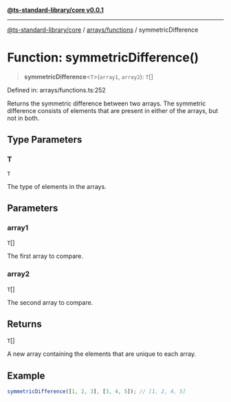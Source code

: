 [**@ts-standard-library/core v0.0.1**](../../../README.md)

***

[@ts-standard-library/core](../../../modules.md) / [arrays/functions](../README.md) / symmetricDifference

# Function: symmetricDifference()

> **symmetricDifference**\<`T`\>(`array1`, `array2`): `T`[]

Defined in: arrays/functions.ts:252

Returns the symmetric difference between two arrays.
The symmetric difference consists of elements that are present in either of the arrays, but not in both.

## Type Parameters

### T

`T`

The type of elements in the arrays.

## Parameters

### array1

`T`[]

The first array to compare.

### array2

`T`[]

The second array to compare.

## Returns

`T`[]

A new array containing the elements that are unique to each array.

## Example

```typescript
symmetricDifference([1, 2, 3], [3, 4, 5]); // [1, 2, 4, 5]
```
